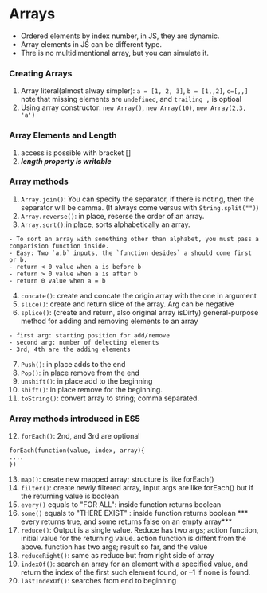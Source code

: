 # Arrays
- Ordered elements by index number, in JS, they are dynamic.
- Array elements in JS can be different type.
- Thre is no multidimentional array, but you can simulate it.
### Creating Arrays
1. Array literal(almost alway simpler): `a = [1, 2, 3]`, `b = [1,,2]`, `c=[,,]` note that missing elements are `undefined`, and `trailing ,` is optioal
2. Using array constructor: `new Array()`, `new Array(10)`, `new Array(2,3, 'a')`
### Array Elements and Length
1. access is possible with bracket []
2. ***length property is writable***
### Array methods
1. `Array.join()`: You can specify the separator, if there is noting, then the separator will be camma. (It always come versus with `String.split("")`)
2. `Array.reverse()`: in place, reserse the order of an array.
3. `Array.sort()`:in place, sorts alphabetically an array.
```
- To sort an array with something other than alphabet, you must pass a comparision function inside.
- Easy: Two `a,b` inputs, the `function desides` a should come first or b.
- return < 0 value when a is before b
- return > 0 value when a is after b
- return 0 value when a = b
```
4. `concate()`: create and concate the origin array with the one in argument
5. `slice()`: create and return slice of the array. Arg can be negative
6. `splice()`: (create and return, also original array isDirty) general-purpose method for adding and removing elements to an array
```
- first arg: starting position for add/remove
- second arg: number of delecting elements
- 3rd, 4th are the adding elements
```
7. `Push()`: in place adds to the end
8. `Pop()`: in place remove from the end
9. `unshift()`: in place add to the beginning
10. `shift()`: in place remove for the beginning.
11. `toString()`: convert array to string; comma separated. 

### Array methods introduced in ES5
12. `forEach()`: 2nd, and 3rd are optional
```
forEach(function(value, index, array){
....
})
```
13. `map()`: create new mapped array; structure is like forEach()
14. `filter()`: create newly filtered array, input args are like forEach() but if the returning value is boolean
15. `every()` equals to "FOR ALL": inside function returns boolean
16. `some()` equals to "THERE EXIST" : inside function returns boolean
*** every returns true, and some returns false on an empty array***
17. `reduce()`:  Output is a single value.  Reduce has two args; action function, initial value for the returning value.
action function is diffent from the above. function has two args; result so far, and the value
18. `reduceRight()`:  same as reduce but from right side of array
19. `indexOf()`: search an array for an element with a specified value, and return the index of the first such
element found, or –1 if none is found.
20. `lastIndexOf()`: searches from end to beginning

